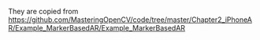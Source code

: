 They are copied from https://github.com/MasteringOpenCV/code/tree/master/Chapter2_iPhoneAR/Example_MarkerBasedAR/Example_MarkerBasedAR